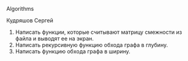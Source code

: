 Algorithms

Кудряшов Сергей

1. Написать функции, которые считывают матрицу смежности из файла и выводят ее на экран.
2. Написать рекурсивную функцию обхода графа в глубину.
3. Написать функцию обхода графа в ширину.
